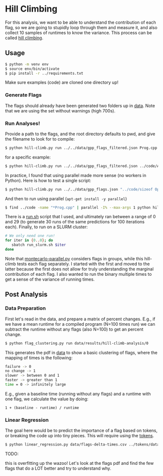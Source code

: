 # Hill Climbing

For this analysis, we want to be able to understand the contribution of each flag,
so we are going to stupidly loop through them and measure it, and also collect 10 samples of runtimes
to know the variance. This process can be called [hill climbing](https://web.cs.hacettepe.edu.tr/~ilyas/Courses/VBM688/lec05_localsearch.pdf).

## Usage

```bash
$ python -m venv env
$ source env/bin/activate
$ pip install -r ../requirements.txt
```

Make sure examples (code) are cloned one directory up!

### Generate Flags

The flags should already have been generated two folders up in [data](../../data). Note that we are using
the set without warnings (high 700s).

### Run Analyses!

Provide a path to the flags, and the root directory defaults to pwd, and give the filename to look for to compile:

```bash
$ python hill-climb.py run ../../data/gpp_flags_filtered.json Prog.cpp
```
for a specific example:

```bash
$ python hill-climb.py run ../../data/gpp_flags_filtered.json ../code/Aliases/Prog.cpp
```

In practice, I found that using parallel made more sense (no workers in Python).
Here is how to test a single script:

```bash
$ python hill-climb.py run ../../data/gpp_flags.json "../code/sizeof Operator/Prog.cpp" --outdir-num 1
```

And then to run using parallel (`apt-get install -y parallel`)

```bash
$ find ../code -name "*Prog.cpp" | parallel -I% --max-args 1 python hill-climb.py run ../../data/gpp_flags.json "%" --outdir-num 1
```

There is a [run.sh](run.sh) script that I used, and ultimately ran between a range of 0 and 29 (to generate 30 runs of the same predictions for 100 iterations each). Finally, to run on a SLURM cluster:

```bash
# We only need one run!
for iter in {0..0}; do
   sbatch run_slurm.sh $iter
done
```

Note that [montecarlo-parallel.py](../montecarlo) considers flags in groups, while this hill-climb tests each flag separately.
I started with the first and moved to the latter because the first does not allow for truly understanding the marginal contribution of each
flag. I also wanted to run the binary multiple times to get a sense of the variance of running times.


## Post Analysis

### Data Preparation

First let's read in the data, and prepare a matrix of percent changes. E.g., if we have a mean runtime for a compiled program
(N=100 times run) we can subtract the runtime without any flags (also N=100) to get an percent change.

```bash
$ python flag_clustering.py run data/results/hill-climb-analysis/0
```

This generates the pdf in [data](data) to show a basic clustering of flags, where the mapping of times is the following:

```bash
failure -> 0
no change -> 1
slower -> between 0 and 1
faster -> greater than 1
time = 0 -> infinitely large
```
E.g., given a baseline time (running without any flags) and a runtime with one flag, we calculate the value
by doing:

```
1 + (baseline - runtime) / runtime
```

### Linear Regression

The goal here would be to predict the importance of a flag based on tokens, or breaking the code up into tiny pieces.
This will require using the [tokens](../tokens).

```bash
$ python linear_regression.py data/flags-delta-times.csv ../tokens/data/
```

TODO:

this is overfitting up the wazoo! Let's look at the flags pdf and find the few flags that do a LOT better and try to understand why.
